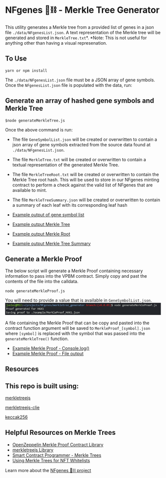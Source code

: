 # NFgenes 🧬⛓ - Merkle Tree Generator

This utility generates a Merkle tree from a provided list of genes in a json file `./data/NFgenesList.json`. A text representation of the Merkle tree will be generated and stored in `MerkleTree.txt`*. *Note: This is not useful for anything other than having a visual represenation.

## To Use

```
yarn or npm install
```

The `./data/NFgenesList.json` file must be a JSON array of gene symbols. Once the `NFgenesList.json` file is populated with the data, run:

## Generate an array of hashed gene symbols and Merkle Tree

```
$node generateMerkleTree.js
```

Once the above command is run:
- The file `GeneSymbolList.json` will be created or overwritten to contain a json array of gene symbols extracted from the source data found at `./data/NFgenesList.json`.
- The file `MerkleTree.txt` will be created or overwritten to contain a textual representation of the generated Merkle Tree.
- The file `MerkleTreeRoot.txt` will be created or overwritten to contain the Merkle Tree root hash. This will be used to store in our NFgenes minting contract to perform a check against the valid list of NFgenes that are available to mint.
- The file `MerkleTreeSummary.json` will be created or overwritten to contain a summary of each leaf with its corresponding leaf hash

- [Example output of gene symbol list](https://github.com/nfgenes/merkletree_generator/blob/main/example/GeneSymbolList.json)
- [Example output Merkle Tree](https://github.com/nfgenes/merkletree_generator/blob/main/example/MerkleTree.txt)
- [Example output Merkle Root](https://github.com/nfgenes/merkletree_generator/blob/main/example/MerkleTreeRoot.json)
- [Example output Merkle Tree Summary](https://github.com/nfgenes/merkletree_generator/blob/main/example/MerkleTreeSummary.json)

## Generate a Merkle Proof

The below script will generate a Merkle Proof containing necessary information to pass into the VPBM contract. Simply copy and past the contents of the file into the calldata.

```
node generateMerkleProof.js
```

You will need to provide a value that is available in `GeneSymbolList.json`.
![merkle proof value selection](https://github.com/nfgenes/merkletree_generator/blob/main/doc/generate_merkleproof_example.png)

A file containing the Merkle Proof that can be copy and pasted into the contract function argument will be saved to `MerkleProof_[symbol].json` where `[symbol]` is replaced with the symbol that was passed into the `generateMerkleTree()` function.

- [Example Merkle Proof - Console.log()](https://github.com/nfgenes/merkletree_generator/blob/main/doc/generate_merkleproof_example_result.png)
- [Example Merkle Proof - File output](https://github.com/nfgenes/merkletree_generator/blob/main/doc/symbol_parameter.png)

## Resources

This repo is built using:
--------------------------

[merkletreejs](https://github.com/miguelmota/merkletreejs)

[merkletreejs-clie](https://github.com/miguelmota/merkletreejs-cli)

[keccak256](https://github.com/miguelmota/keccak256)

Helpful Resources on Merkle Trees
--------------------------------

- [OpenZeppelin Merkle Proof Contract Library](https://docs.openzeppelin.com/contracts/4.x/api/utils#MerkleProof)
- [merkletreejs Library](https://github.com/miguelmota/merkletreejs)
- [Smart Contract Programmer - Merkle Trees](https://www.youtube.com/watch?v=n6nEPaE7KZ8)
- [Using Merkle Trees for NFT Whitelists](https://medium.com/@ItsCuzzo/using-merkle-trees-for-nft-whitelists-523b58ada3f9)

Learn more about the [NFgenes 🧬⛓ project](https://github.com/nfgenes/overview#nfgenes-nonfungible-genes-overview)